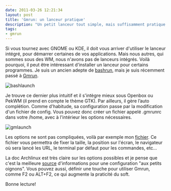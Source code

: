 ```yaml
---
date: 2011-03-26 12:21:34
layout: post
title: 'Gmrun: un lanceur pratique'
description: "Un petit lanceur tout simple, mais suffisamment pratique."
tags:
- gmrun
---
```


Si vous tournez avec GNOME ou KDE, il doit vous arriver d'utiliser le lanceur intégré, pour démarrer certaines de vos applications. Mais nous autres, qui sommes sous des WM, nous n'avons pas de lanceurs intégrés. Voilà pourquoi, il peut être intéressant d'installer un lanceur pour certains programmes. Je suis un ancien adepte de [bashrun](http://bashrun.sourceforge.net/), mais je suis récemment passé à [Gmrun](https://wiki.archlinux.org/index.php/Gmrun).

<!-- more -->

<img class="imgcenter" alt="bashlaunch" src="http://linuxien.legtux.org/uploads/images/2011/03/bashrun.jpg">

Je trouve ce dernier plus intuitif et il s'intègre mieux sous Openbox ou PekWM (il prend en compte le thème GTK). Par ailleurs, il gère l’auto complétion. Comme d'habitude, sa configuration passe par la modification d'un fichier de config. Vous pouvez donc créer un fichier appelé .gmrunrc dans votre /home, avec à l'intérieur les options nécessaires.

<img class="imgcenter" alt="gmlaunch" src="http://linuxien.legtux.org/uploads/images/2011/03/gmrun.png">

Les options ne sont pas compliquées, voilà par exemple mon [fichier](http://tetedulinuxien.fr/wp-content/uploads/2011/03/gmrunrc.txt). Ce fichier vous permettra de fixer la taille, la position sur l'écran, le navigateur où sera lancé les URL, le terminal par défaut pour les commandes, etc...

La doc Archlinux est très claire sur les options possibles et je pense que c'est la meilleure [source](https://wiki.archlinux.org/index.php/Gmrun) d'informations pour une configuration "aux petits oignons". Vous pouvez aussi, définir une touche pour utiliser Gmrun, comme F2 ou ALT+F2, ce qui augmente la praticité du soft.

Bonne lecture!
